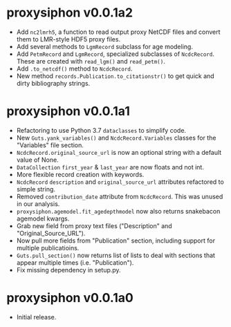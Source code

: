 # proxysiphon v0.0.1a2

* Add `nc2lmrh5`, a function to read output proxy NetCDF files and convert them to LMR-style HDF5 proxy files.
* Add several methods to `LgmRecord` subclass for age modeling.
* Add `PetmRecord` and `LgmRecord`, specialized subclasses of `NcdcRecord`. These are created with `read_lgm()` and `read_petm()`.
* Add `.to_netcdf()` method to `NcdcRecord`.
* New method `records.Publication.to_citationstr()` to get quick and dirty bibliography strings.


# proxysiphon v0.0.1a1

* Refactoring to use Python 3.7 `dataclasses` to simplify code.
* New `Guts.yank_variables()` and `NcdcRecord.Variables` classes for the "Variables" file section.
* `NcdcRecord.original_source_url` is now an optional string with a default value of None.
* `DataCollection` `first_year` & `last_year` are now floats and not int.
* More flexible record creation with keywords.
* `NcdcRecord` `description` and `original_source_url` attributes refactored to simple string.
* Removed `contribution_date` attribute from `NcdcRecord`. This was unused in our analysis.
* `proxysiphon.agemodel.fit_agedepthmodel` now also returns snakebacon agemodel kwargs.
* Grab new field from proxy text files ("Description" and "Original_Source_URL").
* Now pull more fields from "Publication" section, including support for multiple publicatioins.
* `Guts.pull_section()` now returns list of lists to deal with sections that appear multiple times (i.e. "Publication").
* Fix missing dependency in setup.py.


# proxysiphon v0.0.1a0

* Initial release.